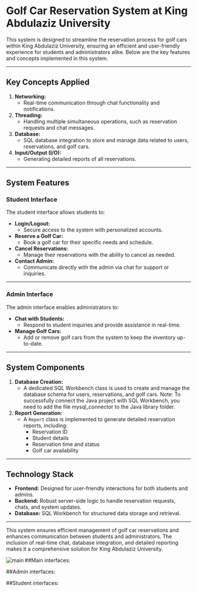 # Golf Car Reservation System at King Abdulaziz University

This system is designed to streamline the reservation process for golf cars within King Abdulaziz University, ensuring an efficient and user-friendly experience for students and administrators alike. Below are the key features and concepts implemented in this system.

---

## Key Concepts Applied
1. **Networking:**
   - Real-time communication through chat functionality and notifications.
2. **Threading:**
   - Handling multiple simultaneous operations, such as reservation requests and chat messages.
3. **Database:**
   - SQL database integration to store and manage data related to users, reservations, and golf cars.
4. **Input/Output (I/O):**
   - Generating detailed reports of all reservations.

---

## System Features

### Student Interface 
The student interface allows students to:
- **Login/Logout:**
   - Secure access to the system with personalized accounts.
- **Reserve a Golf Car:**
   - Book a golf car for their specific needs and schedule.
- **Cancel Reservations:**
   - Manage their reservations with the ability to cancel as needed.
- **Contact Admin:**
   - Communicate directly with the admin via chat for support or inquiries.

---

### Admin Interface
The admin interface enables administrators to:
- **Chat with Students:**
   - Respond to student inquiries and provide assistance in real-time.
- **Manage Golf Cars:**
   - Add or remove golf cars from the system to keep the inventory up-to-date.

---

## System Components
1. **Database Creation:**
   - A dedicated SQL Workbench class is used to create and manage the database schema for users, reservations, and golf cars.
   Note: To successfully connect the Java project with SQL Workbench, you need to add the file mysql_connector to the Java library folder. 
2. **Report Generation:**
   - A `Report` class is implemented to generate detailed reservation reports, including:
     - Reservation ID
     - Student details
     - Reservation time and status
     - Golf car availability

---

## Technology Stack
- **Frontend:** Designed for user-friendly interactions for both students and admins.
- **Backend:** Robust server-side logic to handle reservation requests, chats, and system updates.
- **Database:** SQL Workbench for structured data storage and retrieval.

---

This system ensures efficient management of golf car reservations and enhances communication between students and administrators. The inclusion of real-time chat, database integration, and detailed reporting makes it a comprehensive solution for King Abdulaziz University.


##Main interfaces:
<img src="https://github.com/user-attachments/assets/7a31b570-0d2b-40df-ab62-f448edc9b535" alt="main"  style="border-radius: 0px;" align="left">&nbsp;&nbsp;&nbsp;

##Admin interfaces:

##Student interfaces: 
